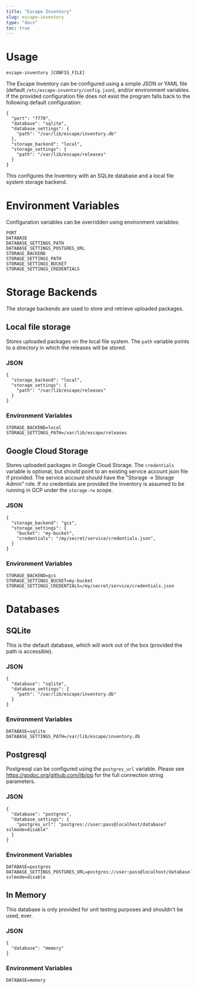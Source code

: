 ```yaml
---
title: "Escape Inventory"
slug: escape-inventory 
type: "docs"
toc: true
---
```


# Usage

```
escape-inventory [CONFIG_FILE]
```

The Escape Inventory can be configured using a simple JSON or YAML file (default
`/etc/escape-inventory/config.json`), and/or environment variables. If the
provided configuration file does not exist the program falls back to the
following default configuration: 

```
{
  "port": "7770",
  "database": "sqlite",
  "database_settings": {
    "path": "/var/lib/escape/inventory.db"
  },
  "storage_backend": "local",
  "storage_settings": {
    "path": "/var/lib/escape/releases"
  }
}
```

This configures the Inventory with an SQLite database and a local file system
storage backend.

# Environment Variables

Configuration variables can be overridden using environment variables:

```
PORT
DATABASE
DATABASE_SETTINGS_PATH
DATABASE_SETTINGS_POSTGRES_URL
STORAGE_BACKEND
STORAGE_SETTINGS_PATH
STORAGE_SETTINGS_BUCKET
STORAGE_SETTINGS_CREDENTIALS
```

# Storage Backends

The storage backends are used to store and retrieve uploaded packages.

## Local file storage

Stores uploaded packages on the local file system.
The `path` variable points to a directory in which the releases will be stored.

### JSON

```
{
  "storage_backend": "local",
  "storage_settings": {
    "path": "/var/lib/escape/releases"
  }
}
```

### Environment Variables

```
STORAGE_BACKEND=local
STORAGE_SETTINGS_PATH=/var/lib/escape/releases
```


## Google Cloud Storage

Stores uploaded packages in Google Cloud Storage.  The `credentials` variable
is optional, but should point to an existing service account json file if
provided. The service account should have the "Storage -> Storage Admin" role.
If no credentials are provided the Inventory is assumed to be running in GCP 
under the `storage-rw` scope.

### JSON

```
{
  "storage_backend": "gcs",
  "storage_settings": {
    "bucket": "my-bucket",
    "credentials": "/my/secret/service/credentials.json",
  }
}
```

### Environment Variables

```
STORAGE_BACKEND=gcs
STORAGE_SETTINGS_BUCKET=my-bucket
STORAGE_SETTINGS_CREDENTIALS=/my/secret/service/credentials.json
```

# Databases

## SQLite

This is the default database, which will work out of the box (provided the path
is accessible). 

### JSON

```
{
  "database": "sqlite",
  "database_settings": {
    "path": "/var/lib/escape/inventory.db"
  }
}
```

### Environment Variables

```
DATABASE=sqlite
DATABASE_SETTINGS_PATH=/var/lib/escape/inventory.db
```


## Postgresql

Postgresql can be configured using the `postgres_url` variable. Please see 
https://godoc.org/github.com/lib/pq for the full connection string parameters.

### JSON

```
{
  "database": "postgres",
  "database_settings": {
    "postgres_url": "postgres://user:pass@localhost/database?sslmode=disable"
  }
}
```

### Environment Variables

```
DATABASE=postgres
DATABASE_SETTINGS_POSTGRES_URL=postgres://user:pass@localhost/database?sslmode=disable
```

## In Memory 

This database is only provided for unit testing purposes and shouldn't be used,
ever.

### JSON

```
{
  "database": "memory"
}
```

### Environment Variables

```
DATABASE=memory
```
